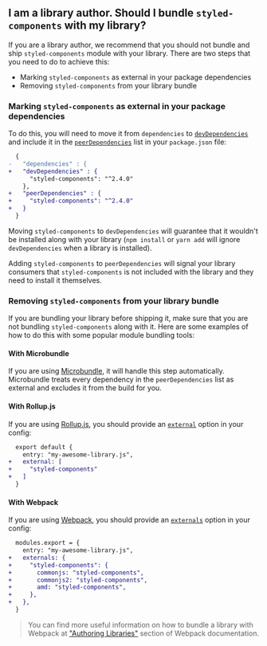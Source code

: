 ## I am a library author. Should I bundle `styled-components` with my library?

If you are a library author, we recommend that you should not bundle and ship `styled-components`
module with your library. There are two steps that you need to do to achieve this:

- Marking `styled-components` as external in your package dependencies
- Removing `styled-components` from your library bundle

### Marking `styled-components` as external in your package dependencies

To do this, you will need to move it from `dependencies` to [`devDependencies`](https://docs.npmjs.com/files/package.json#devdependencies)
and include it in the [`peerDependencies`](https://docs.npmjs.com/files/package.json#peerdependencies)
list in your `package.json` file:

```diff
  {
-   "dependencies" : {
+   "devDependencies" : {
      "styled-components": "^2.4.0"
    },
+   "peerDependencies" : {
+     "styled-components": "^2.4.0"
+   }
  }
```

Moving `styled-components` to `devDependencies` will guarantee that it wouldn't be installed along with your
library (`npm install` or `yarn add` will ignore `devDependencies` when a library is installed).

Adding `styled-components` to `peerDependencies` will signal your library consumers that `styled-components`
is not included with the library and they need to install it themselves.

### Removing `styled-components` from your library bundle

If you are bundling your library before shipping it, make sure that you are not bundling `styled-components` along with
it. Here are some examples of how to do this with some popular module bundling tools:

#### With Microbundle

If you are using [Microbundle](https://github.com/developit/microbundle), it will handle this step automatically.
Microbundle treats every dependency in the `peerDependencies` list as external and excludes it from the build for you.

#### With Rollup.js

If you are using [Rollup.js](https://rollupjs.org), you should provide an [`external`](https://rollupjs.org/guide/en#big-list-of-options)
option in your config:

```diff
  export default {
    entry: "my-awesome-library.js",
+   external: [
+     "styled-components"
+   ]
  }
```

#### With Webpack

If you are using [Webpack](https://webpack.js.org), you should provide an [`externals`](https://webpack.js.org/configuration/externals/)
option in your config:

```diff
  modules.export = {
    entry: "my-awesome-library.js",
+   externals: {
+     "styled-components": {
+       commonjs: "styled-components",
+       commonjs2: "styled-components",
+       amd: "styled-components",
+     },
+   },
  }
```

> You can find more useful information on how to bundle a library with Webpack at
> ["Authoring Libraries"](https://webpack.js.org/guides/author-libraries/) section of Webpack documentation.
